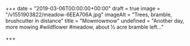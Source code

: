 +++
date = "2019-03-06T00:00:00+00:00"
draft = true
image = "/v1551903822/meadow-6EEA706A.jpg"
imageAlt = "Trees, bramble, brushcutter in distance"
title = "Mowmowmow"
undefined = "Another day, more mowing #wildflower #meadow, about ½ acre bramble left…"

+++
